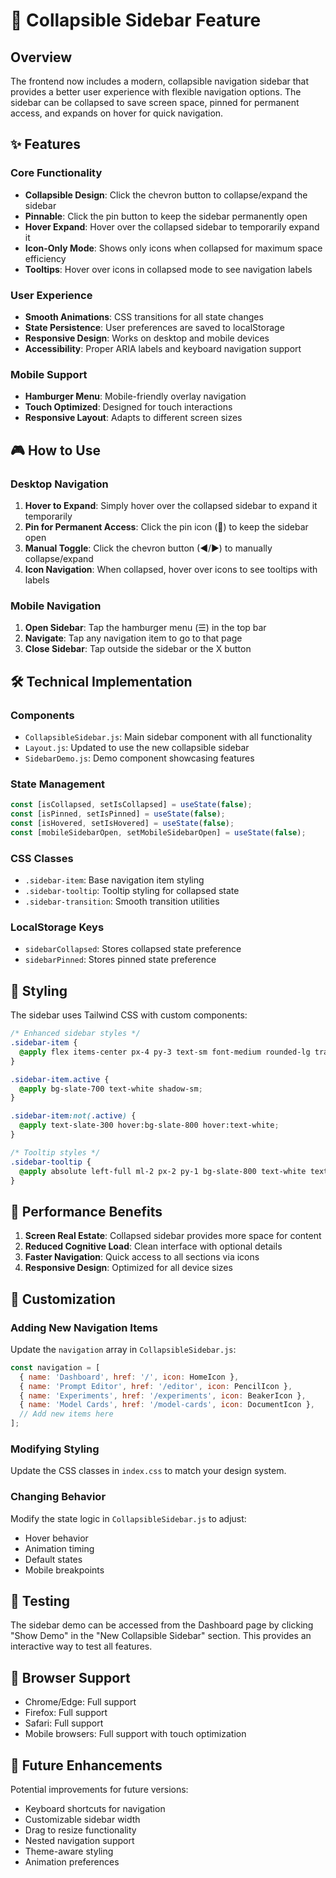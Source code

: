 # 🎯 Collapsible Sidebar Feature

## Overview

The frontend now includes a modern, collapsible navigation sidebar that provides a better user experience with flexible navigation options. The sidebar can be collapsed to save screen space, pinned for permanent access, and expands on hover for quick navigation.

## ✨ Features

### Core Functionality
- **Collapsible Design**: Click the chevron button to collapse/expand the sidebar
- **Pinnable**: Click the pin button to keep the sidebar permanently open
- **Hover Expand**: Hover over the collapsed sidebar to temporarily expand it
- **Icon-Only Mode**: Shows only icons when collapsed for maximum space efficiency
- **Tooltips**: Hover over icons in collapsed mode to see navigation labels

### User Experience
- **Smooth Animations**: CSS transitions for all state changes
- **State Persistence**: User preferences are saved to localStorage
- **Responsive Design**: Works on desktop and mobile devices
- **Accessibility**: Proper ARIA labels and keyboard navigation support

### Mobile Support
- **Hamburger Menu**: Mobile-friendly overlay navigation
- **Touch Optimized**: Designed for touch interactions
- **Responsive Layout**: Adapts to different screen sizes

## 🎮 How to Use

### Desktop Navigation
1. **Hover to Expand**: Simply hover over the collapsed sidebar to expand it temporarily
2. **Pin for Permanent Access**: Click the pin icon (📌) to keep the sidebar open
3. **Manual Toggle**: Click the chevron button (◀/▶) to manually collapse/expand
4. **Icon Navigation**: When collapsed, hover over icons to see tooltips with labels

### Mobile Navigation
1. **Open Sidebar**: Tap the hamburger menu (☰) in the top bar
2. **Navigate**: Tap any navigation item to go to that page
3. **Close Sidebar**: Tap outside the sidebar or the X button

## 🛠 Technical Implementation

### Components
- `CollapsibleSidebar.js`: Main sidebar component with all functionality
- `Layout.js`: Updated to use the new collapsible sidebar
- `SidebarDemo.js`: Demo component showcasing features

### State Management
```javascript
const [isCollapsed, setIsCollapsed] = useState(false);
const [isPinned, setIsPinned] = useState(false);
const [isHovered, setIsHovered] = useState(false);
const [mobileSidebarOpen, setMobileSidebarOpen] = useState(false);
```

### CSS Classes
- `.sidebar-item`: Base navigation item styling
- `.sidebar-tooltip`: Tooltip styling for collapsed state
- `.sidebar-transition`: Smooth transition utilities

### LocalStorage Keys
- `sidebarCollapsed`: Stores collapsed state preference
- `sidebarPinned`: Stores pinned state preference

## 🎨 Styling

The sidebar uses Tailwind CSS with custom components:

```css
/* Enhanced sidebar styles */
.sidebar-item {
  @apply flex items-center px-4 py-3 text-sm font-medium rounded-lg transition-all duration-200 mx-2;
}

.sidebar-item.active {
  @apply bg-slate-700 text-white shadow-sm;
}

.sidebar-item:not(.active) {
  @apply text-slate-300 hover:bg-slate-800 hover:text-white;
}

/* Tooltip styles */
.sidebar-tooltip {
  @apply absolute left-full ml-2 px-2 py-1 bg-slate-800 text-white text-sm rounded-md opacity-0 group-hover:opacity-100 transition-opacity duration-200 pointer-events-none whitespace-nowrap z-50 shadow-lg border border-slate-700;
}
```

## 🚀 Performance Benefits

1. **Screen Real Estate**: Collapsed sidebar provides more space for content
2. **Reduced Cognitive Load**: Clean interface with optional details
3. **Faster Navigation**: Quick access to all sections via icons
4. **Responsive Design**: Optimized for all device sizes

## 🔧 Customization

### Adding New Navigation Items
Update the `navigation` array in `CollapsibleSidebar.js`:

```javascript
const navigation = [
  { name: 'Dashboard', href: '/', icon: HomeIcon },
  { name: 'Prompt Editor', href: '/editor', icon: PencilIcon },
  { name: 'Experiments', href: '/experiments', icon: BeakerIcon },
  { name: 'Model Cards', href: '/model-cards', icon: DocumentIcon },
  // Add new items here
];
```

### Modifying Styling
Update the CSS classes in `index.css` to match your design system.

### Changing Behavior
Modify the state logic in `CollapsibleSidebar.js` to adjust:
- Hover behavior
- Animation timing
- Default states
- Mobile breakpoints

## 🧪 Testing

The sidebar demo can be accessed from the Dashboard page by clicking "Show Demo" in the "New Collapsible Sidebar" section. This provides an interactive way to test all features.

## 📱 Browser Support

- Chrome/Edge: Full support
- Firefox: Full support
- Safari: Full support
- Mobile browsers: Full support with touch optimization

## 🔮 Future Enhancements

Potential improvements for future versions:
- Keyboard shortcuts for navigation
- Customizable sidebar width
- Drag to resize functionality
- Nested navigation support
- Theme-aware styling
- Animation preferences
